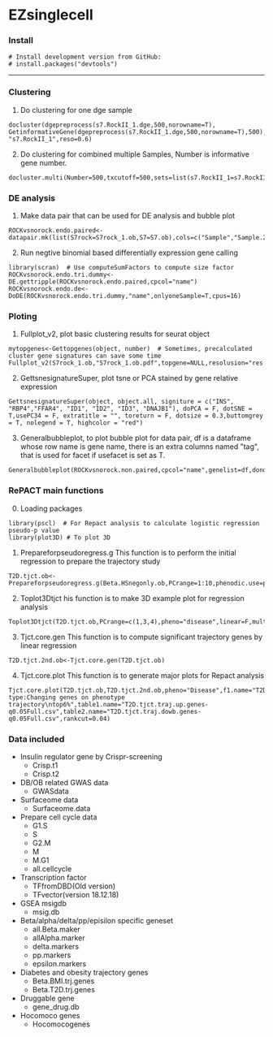 # EZsinglecell



### Install
```
# Install development version from GitHub:
# install.packages("devtools")

```
---

### Clustering

1.  Do clustering for one dge sample
```
docluster(dgepreprocess(s7.RockII_1.dge,500,norowname=T),
GetinformativeGene(dgepreprocess(s7.RockII_1.dge,500,norowname=T),500),
"s7.RockII_1",reso=0.6)
```

2.  Do clustering for combined multiple Samples, Number is informative gene number.
```
docluster.multi(Number=500,txcutoff=500,sets=list(s7.RockII_1=s7.RockII_1.dge,s7.B=s7.B.dge),nms=c("s7.RockII_1","s7.B"),israw=T)
```

### DE analysis
1. Make data pair that can be used for DE analysis and bubble plot
```
ROCKvsnorock.endo.paired<-datapair.mk(list(S7rock=S7rock_1.ob,S7=S7.ob),cols=c("Sample","Sample.2nd"),pick.list=list(c("s7.RockII_1"),c("s7.B_1")),normalizecellsize=F,randomizecelloirder=T)
```
2. Run negtive binomial based differentially expression gene calling
```
library(scran)  # Use computeSumFactors to compute size factor
ROCKvsnorock.endo.tri.dummy<-DE.gettripple(ROCKvsnorock.endo.paired,cpcol="name")
ROCKvsnorock.endo.de<-DoDE(ROCKvsnorock.endo.tri.dummy,"name",onlyoneSample=T,cpus=16)
```

### Ploting

1. Fullplot_v2,  plot basic clustering results for seurat object
```
mytopgenes<-Gettopgenes(object, number)  # Sometimes, precalculated cluster gene signatures can save some time
Fullplot_v2(S7rock_1.ob,"S7rock_1.ob.pdf",topgene=NULL,resolusion="res.0.6",signiture=c("INS","GCG","SST","PPY","KRT19","COL1A2","REG1A","DNAJB1","GHRL"))
```
2.  GettsnesignatureSuper, plot tsne or PCA stained by gene relative expression
```
GettsnesignatureSuper(object, object.all, signiture = c("INS", "RBP4","FFAR4", "ID1", "ID2", "ID3", "DNAJB1"), doPCA = F, dotSNE = T,usePC34 = F, extratitle = "", toreturn = F, dotsize = 0.3,buttomgrey = T, nolegend = T, highcolor = "red")
```

3. Generalbubbleplot,  to plot bubble plot for data pair, df is a dataframe whose row name is gene name, there is an extra columns named "tag", that is used for facet if usefacet is set as T.
```
Generalbubbleplot(ROCKvsnorock.non.paired,cpcol="name",genelist=df,donormalscale=F,usefacet=F)
```

### RePACT main functions

0. Loading packages
```
library(pscl)  # For Repact analysis to calculate logistic regression pseudo-p value
library(plot3D) # To plot 3D
```
1. Prepareforpseudoregress.g  This function is to perform the initial regression to prepare the trajectory study
```
T2D.tjct.ob<-Prepareforpseudoregress.g(Beta.HSnegonly.ob,PCrange=1:10,phenodic.use=phenodic,pheno="disease",linear=F)
```

2. Toplot3Dtjct   his function is to make 3D example plot for regression analysis
```
Toplot3Dtjct(T2D.tjct.ob,PCrange=c(1,3,4),pheno="disease",linear=F,multiplotname="test.pdf",titlename="tittle")
```


3. Tjct.core.gen  This function is to compute significant trajectory genes by linear regression
```
T2D.tjct.2nd.ob<-Tjct.core.gen(T2D.tjct.ob)
```

4. Tjct.core.plot  This function is to generate major plots for Repact analysis
```
Tjct.core.plot(T2D.tjct.ob,T2D.tjct.2nd.ob,pheno="Disease",f1.name="T2D.tjct.10d.violin.pdf",f2.name="T2D.tjct.his.pdf",f3.name="T2D.tjct.trj.heatmap.pdf",f3.height=14,f3.tittle="cell type:Changing genes on phenotype trajectory\ntop6%",table1.name="T2D.tjct.traj.up.genes-q0.05Full.csv",table2.name="T2D.tjct.traj.dowb.genes-q0.05Full.csv",rankcut=0.04)
```
### Data included
- Insulin regulator gene by Crispr-screening
  - Crisp.t1
  - Crisp.t2
- DB/OB related GWAS data
  - GWASdata
- Surfaceome data
  - Surfaceome.data
- Prepare cell cycle data
  - G1.S
  - S
  - G2.M
  - M
  - M.G1
  - all.cellcycle
- Transcription factor
  - TFfromDBD(Old version)
  - TFvector(version 18.12.18)
- GSEA msigdb
  - msig.db
- Beta/alpha/delta/pp/episilon specific geneset
  - all.Beta.maker
  - allAlpha.marker
  - delta.markers
  - pp.markers
  - epsilon.markers
- Diabetes and obesity trajectory genes
  - Beta.BMI.trj.genes
  - Beta.T2D.trj.genes
- Druggable gene
  - gene_drug.db
- Hocomoco genes
  - Hocomocogenes
